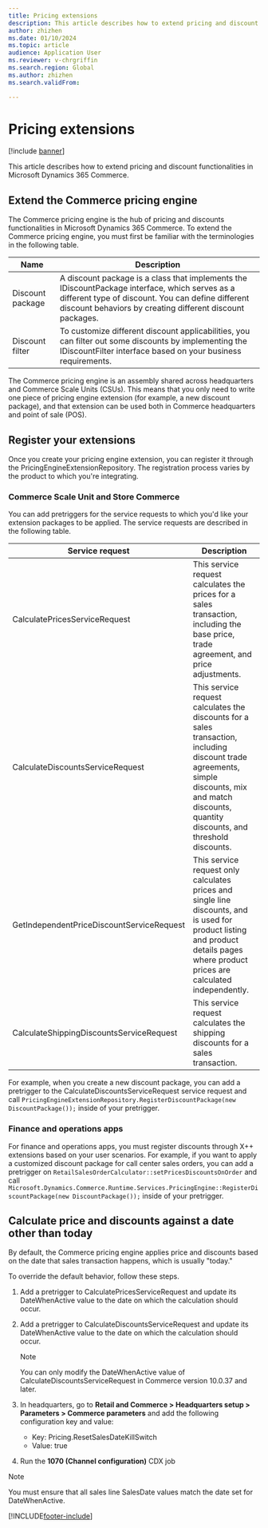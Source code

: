 ```yaml
---
title: Pricing extensions
description: This article describes how to extend pricing and discount functionalities in Microsoft Dynamics 365 Commerce.
author: zhizhen
ms.date: 01/10/2024
ms.topic: article
audience: Application User
ms.reviewer: v-chrgriffin
ms.search.region: Global
ms.author: zhizhen
ms.search.validFrom:

---
```


# Pricing extensions

[!include [banner](../includes/banner.md)]

This article describes how to extend pricing and discount functionalities in Microsoft Dynamics 365 Commerce.

## Extend the Commerce pricing engine

The Commerce pricing engine is the hub of pricing and discounts functionalities in Microsoft Dynamics 365 Commerce. To extend the Commerce pricing engine, you must first be familiar with the terminologies in the following table.

| Name | Description |
| --- | --- |
| Discount package | A discount package is a class that implements the IDiscountPackage interface, which serves as a different type of discount. You can define different discount behaviors by creating different discount packages.  |
| Discount filter | To customize different discount applicabilities, you can filter out some discounts by implementing the IDiscountFilter interface based on your business requirements. |

The Commerce pricing engine is an assembly shared across headquarters and Commerce Scale Units (CSUs). This means that you only need to write one piece of pricing engine extension (for example, a new discount package), and that extension can be used both in Commerce headquarters and point of sale (POS).

## Register your extensions

Once you create your pricing engine extension, you can register it through the PricingEngineExtensionRepository. The registration process varies by the product to which you're integrating.

### Commerce Scale Unit and Store Commerce

You can add pretriggers for the service requests to which you'd like your extension packages to be applied. The service requests are described in the following table.

| Service request | Description |
| --- | --- |
| CalculatePricesServiceRequest | This service request calculates the prices for a sales transaction, including the base price, trade agreement, and price adjustments.  |
| CalculateDiscountsServiceRequest | This service request calculates the discounts for a sales transaction, including discount trade agreements, simple discounts, mix and match discounts, quantity discounts, and threshold discounts. |
| GetIndependentPriceDiscountServiceRequest| This service request only calculates prices and single line discounts, and is used for product listing and product details pages where product prices are calculated independently. |
| CalculateShippingDiscountsServiceRequest | This service request calculates the shipping discounts for a sales transaction. |

For example, when you create a new discount package, you can add a pretrigger to the CalculateDiscountsServiceRequest service request and call `PricingEngineExtensionRepository.RegisterDiscountPackage(new DiscountPackage());` inside of your pretrigger.

### Finance and operations apps

For finance and operations apps, you must register discounts through X++ extensions based on your user scenarios. For example, if you want to apply a customized discount package for call center sales orders, you can add a pretrigger on `RetailSalesOrderCalculator::setPricesDiscountsOnOrder` and call `Microsoft.Dynamics.Commerce.Runtime.Services.PricingEngine::RegisterDiscountPackage(new DiscountPackage());` inside of your pretrigger.

## Calculate price and discounts against a date other than today

By default, the Commerce pricing engine applies price and discounts based on the date that sales transaction happens, which is usually "today." 

To override the default behavior, follow these steps.

1. Add a pretrigger to CalculatePricesServiceRequest and update its DateWhenActive value to the date on which the calculation should occur.
1. Add a pretrigger to CalculateDiscountsServiceRequest and update its DateWhenActive value to the date on which the calculation should occur. 
    > [!NOTE]
    > You can only modify the DateWhenActive value of CalculateDiscountsServiceRequest in Commerce version 10.0.37 and later.

1. In headquarters, go to **Retail and Commerce \> Headquarters setup \> Parameters \> Commerce parameters** and add the following configuration key and value:
    - Key: Pricing.ResetSalesDateKillSwitch
    - Value: true
1. Run the **1070 (Channel configuration)** CDX job

> [!NOTE]
> You must ensure that all sales line SalesDate values match the date set for DateWhenActive.

[!INCLUDE[footer-include](../includes/footer-banner.md)]
